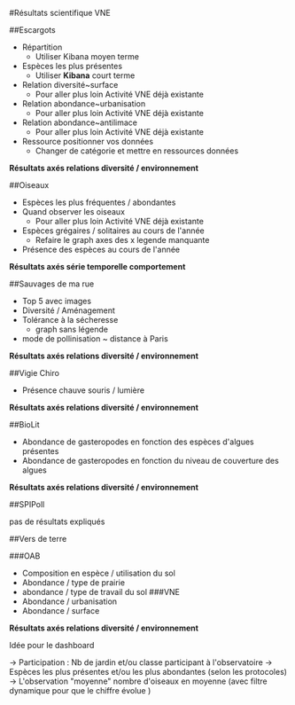 #Résultats scientifique VNE

##Escargots

- Répartition
  - Utiliser Kibana moyen terme
- Espèces les plus présentes
  - Utiliser **Kibana** court terme
- Relation diversité~surface
  - Pour aller plus loin Activité VNE déjà existante
- Relation abondance~urbanisation
  - Pour aller plus loin Activité VNE déjà existante
- Relation abondance~antilimace
  - Pour aller plus loin Activité VNE déjà existante
- Ressource positionner vos données
  - Changer de catégorie et mettre en ressources données

**Résultats axés relations diversité / environnement**


##Oiseaux

- Espèces les plus fréquentes / abondantes
- Quand observer les oiseaux
  - Pour aller plus loin Activité VNE déjà existante
- Espèces grégaires / solitaires au cours de l'année
  - Refaire le graph axes des x legende manquante
- Présence des espèces au cours de l'année

**Résultats axés série temporelle comportement**

##Sauvages de ma rue

- Top 5 avec images
- Diversité / Aménagement
- Tolérance à la sécheresse
  - graph sans légende
- mode de pollinisation ~ distance à Paris

**Résultats axés relations diversité / environnement**

##Vigie Chiro

- Présence chauve souris / lumière

**Résultats axés relations diversité / environnement**

##BioLit

- Abondance de gasteropodes en fonction des espèces d'algues présentes
- Abondance de gasteropodes en fonction du niveau de couverture des algues

**Résultats axés relations diversité / environnement**

##SPIPoll

pas de résultats expliqués


##Vers de terre

###OAB
- Composition en espèce / utilisation du sol
- Abondance / type de prairie
- abondance / type de travail du sol
###VNE
- Abondance / urbanisation
- Abondance / surface

**Résultats axés relations diversité / environnement**

Idée pour le dashboard

-> Participation : Nb de jardin et/ou classe participant à l'observatoire
-> Espèces les plus présentes et/ou les plus abondantes (selon les protocoles)
-> L'observation "moyenne" nombre d'oiseaux en moyenne (avec filtre dynamique pour que le chiffre évolue )
